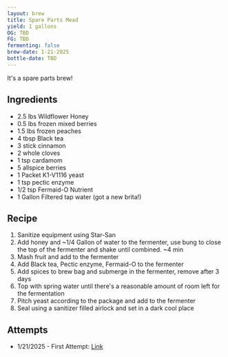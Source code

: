 ```yaml
---
layout: brew
title: Spare Parts Mead
yield: 1 gallons
OG: TBD
FG: TBD
fermenting: false
brew-date: 1-21-2025
bottle-date: TBD
---
```


It's a spare parts brew!

## Ingredients
 - 2.5 lbs Wildflower Honey
 - 0.5 lbs frozen mixed berries
 - 1.5 lbs frozen peaches
 - 4 tbsp Black tea
 - 3 stick cinnamon
 - 2 whole cloves
 - 1 tsp cardamom
 - 5 allspice berries
 - 1 Packet K1-V1116 yeast
 - 1 tsp pectic enzyme
 - 1/2 tsp Fermaid-O Nutrient
 - 1 Gallon Filtered tap water (got a new brita!)

## Recipe
 1. Sanitize equipment using Star-San
 2. Add honey and ~1/4 Gallon of water to the fermenter, use bung to close the top of the fermenter and shake until combined. ~4 min
 3. Mash fruit and add to the fermenter
 4. Add Black tea, Pectic enzyme, Fermaid-O to the fermenter
 5. Add spices to brew bag and submerge in the fermenter, remove after 3 days
 6. Top with spring water until there's a reasonable amount of room left for the fermentation
 7. Pitch yeast according to the package and add to the fermenter
 8. Seal using a sanitizer filled airlock and set in a dark cool place

## Attempts
 - 1/21/2025 - First Attempt: <a href="{{ site.baseurl }}/Spare-Parts/Attempt-1">Link</a>
